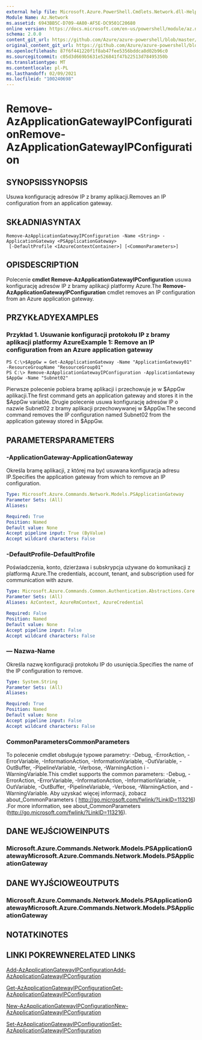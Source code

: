```yaml
---
external help file: Microsoft.Azure.PowerShell.Cmdlets.Network.dll-Help.xml
Module Name: Az.Network
ms.assetid: 6943BB5C-D709-4A80-AF5E-DC9501C20680
online version: https://docs.microsoft.com/en-us/powershell/module/az.network/remove-azapplicationgatewayipconfiguration
schema: 2.0.0
content_git_url: https://github.com/Azure/azure-powershell/blob/master/src/Network/Network/help/Remove-AzApplicationGatewayIPConfiguration.md
original_content_git_url: https://github.com/Azure/azure-powershell/blob/master/src/Network/Network/help/Remove-AzApplicationGatewayIPConfiguration.md
ms.openlocfilehash: 87f6f441220f1f8ab47fee5356bddca8d02b96c0
ms.sourcegitcommit: c05d3d669b5631e526841f47b22513d78495350b
ms.translationtype: MT
ms.contentlocale: pl-PL
ms.lasthandoff: 02/09/2021
ms.locfileid: "100240698"
---
```

# <span data-ttu-id="fe195-101">Remove-AzApplicationGatewayIPConfiguration</span><span class="sxs-lookup"><span data-stu-id="fe195-101">Remove-AzApplicationGatewayIPConfiguration</span></span>

## <span data-ttu-id="fe195-102">SYNOPSIS</span><span class="sxs-lookup"><span data-stu-id="fe195-102">SYNOPSIS</span></span>
<span data-ttu-id="fe195-103">Usuwa konfigurację adresów IP z bramy aplikacji.</span><span class="sxs-lookup"><span data-stu-id="fe195-103">Removes an IP configuration from an application gateway.</span></span>

## <span data-ttu-id="fe195-104">SKŁADNIA</span><span class="sxs-lookup"><span data-stu-id="fe195-104">SYNTAX</span></span>

```
Remove-AzApplicationGatewayIPConfiguration -Name <String> -ApplicationGateway <PSApplicationGateway>
 [-DefaultProfile <IAzureContextContainer>] [<CommonParameters>]
```

## <span data-ttu-id="fe195-105">OPIS</span><span class="sxs-lookup"><span data-stu-id="fe195-105">DESCRIPTION</span></span>
<span data-ttu-id="fe195-106">Polecenie **cmdlet Remove-AzApplicationGatewayIPConfiguration** usuwa konfigurację adresów IP z bramy aplikacji platformy Azure.</span><span class="sxs-lookup"><span data-stu-id="fe195-106">The **Remove-AzApplicationGatewayIPConfiguration** cmdlet removes an IP configuration from an Azure application gateway.</span></span>

## <span data-ttu-id="fe195-107">PRZYKŁADY</span><span class="sxs-lookup"><span data-stu-id="fe195-107">EXAMPLES</span></span>

### <span data-ttu-id="fe195-108">Przykład 1. Usuwanie konfiguracji protokołu IP z bramy aplikacji platformy Azure</span><span class="sxs-lookup"><span data-stu-id="fe195-108">Example 1: Remove an IP configuration from an Azure application gateway</span></span>
```
PS C:\>$AppGw = Get-AzApplicationGateway -Name "ApplicationGateway01" -ResourceGroupName "ResourceGroup01"
PS C:\> Remove-AzApplicationGatewayIPConfiguration -ApplicationGateway $AppGw -Name "Subnet02"
```

<span data-ttu-id="fe195-109">Pierwsze polecenie pobiera bramę aplikacji i przechowuje je w $AppGw aplikacji.</span><span class="sxs-lookup"><span data-stu-id="fe195-109">The first command gets an application gateway and stores it in the $AppGw variable.</span></span>
<span data-ttu-id="fe195-110">Drugie polecenie usuwa konfigurację adresów IP o nazwie Subnet02 z bramy aplikacji przechowywanej w $AppGw.</span><span class="sxs-lookup"><span data-stu-id="fe195-110">The second command removes the IP configuration named Subnet02 from the application gateway stored in $AppGw.</span></span>

## <span data-ttu-id="fe195-111">PARAMETERS</span><span class="sxs-lookup"><span data-stu-id="fe195-111">PARAMETERS</span></span>

### <span data-ttu-id="fe195-112">-ApplicationGateway</span><span class="sxs-lookup"><span data-stu-id="fe195-112">-ApplicationGateway</span></span>
<span data-ttu-id="fe195-113">Określa bramę aplikacji, z której ma być usuwana konfiguracja adresu IP.</span><span class="sxs-lookup"><span data-stu-id="fe195-113">Specifies the application gateway from which to remove an IP configuration.</span></span>

```yaml
Type: Microsoft.Azure.Commands.Network.Models.PSApplicationGateway
Parameter Sets: (All)
Aliases:

Required: True
Position: Named
Default value: None
Accept pipeline input: True (ByValue)
Accept wildcard characters: False
```

### <span data-ttu-id="fe195-114">-DefaultProfile</span><span class="sxs-lookup"><span data-stu-id="fe195-114">-DefaultProfile</span></span>
<span data-ttu-id="fe195-115">Poświadczenia, konto, dzierżawa i subskrypcja używane do komunikacji z platformą Azure.</span><span class="sxs-lookup"><span data-stu-id="fe195-115">The credentials, account, tenant, and subscription used for communication with azure.</span></span>

```yaml
Type: Microsoft.Azure.Commands.Common.Authentication.Abstractions.Core.IAzureContextContainer
Parameter Sets: (All)
Aliases: AzContext, AzureRmContext, AzureCredential

Required: False
Position: Named
Default value: None
Accept pipeline input: False
Accept wildcard characters: False
```

### <span data-ttu-id="fe195-116">— Nazwa</span><span class="sxs-lookup"><span data-stu-id="fe195-116">-Name</span></span>
<span data-ttu-id="fe195-117">Określa nazwę konfiguracji protokołu IP do usunięcia.</span><span class="sxs-lookup"><span data-stu-id="fe195-117">Specifies the name of the IP configuration to remove.</span></span>

```yaml
Type: System.String
Parameter Sets: (All)
Aliases:

Required: True
Position: Named
Default value: None
Accept pipeline input: False
Accept wildcard characters: False
```

### <span data-ttu-id="fe195-118">CommonParameters</span><span class="sxs-lookup"><span data-stu-id="fe195-118">CommonParameters</span></span>
<span data-ttu-id="fe195-119">To polecenie cmdlet obsługuje typowe parametry: -Debug, -ErrorAction, -ErrorVariable, -InformationAction, -InformationVariable, -OutVariable, -OutBuffer, -PipelineVariable, -Verbose, -WarningAction i -WarningVariable.</span><span class="sxs-lookup"><span data-stu-id="fe195-119">This cmdlet supports the common parameters: -Debug, -ErrorAction, -ErrorVariable, -InformationAction, -InformationVariable, -OutVariable, -OutBuffer, -PipelineVariable, -Verbose, -WarningAction, and -WarningVariable.</span></span> <span data-ttu-id="fe195-120">Aby uzyskać więcej informacji, zobacz about_CommonParameters ( http://go.microsoft.com/fwlink/?LinkID=113216) .</span><span class="sxs-lookup"><span data-stu-id="fe195-120">For more information, see about_CommonParameters (http://go.microsoft.com/fwlink/?LinkID=113216).</span></span>

## <span data-ttu-id="fe195-121">DANE WEJŚCIOWE</span><span class="sxs-lookup"><span data-stu-id="fe195-121">INPUTS</span></span>

### <span data-ttu-id="fe195-122">Microsoft.Azure.Commands.Network.Models.PSApplicationGateway</span><span class="sxs-lookup"><span data-stu-id="fe195-122">Microsoft.Azure.Commands.Network.Models.PSApplicationGateway</span></span>

## <span data-ttu-id="fe195-123">DANE WYJŚCIOWE</span><span class="sxs-lookup"><span data-stu-id="fe195-123">OUTPUTS</span></span>

### <span data-ttu-id="fe195-124">Microsoft.Azure.Commands.Network.Models.PSApplicationGateway</span><span class="sxs-lookup"><span data-stu-id="fe195-124">Microsoft.Azure.Commands.Network.Models.PSApplicationGateway</span></span>

## <span data-ttu-id="fe195-125">NOTATKI</span><span class="sxs-lookup"><span data-stu-id="fe195-125">NOTES</span></span>

## <span data-ttu-id="fe195-126">LINKI POKREWNE</span><span class="sxs-lookup"><span data-stu-id="fe195-126">RELATED LINKS</span></span>

[<span data-ttu-id="fe195-127">Add-AzApplicationGatewayIPConfiguration</span><span class="sxs-lookup"><span data-stu-id="fe195-127">Add-AzApplicationGatewayIPConfiguration</span></span>](./Add-AzApplicationGatewayIPConfiguration.md)

[<span data-ttu-id="fe195-128">Get-AzApplicationGatewayIPConfiguration</span><span class="sxs-lookup"><span data-stu-id="fe195-128">Get-AzApplicationGatewayIPConfiguration</span></span>](./Get-AzApplicationGatewayIPConfiguration.md)

[<span data-ttu-id="fe195-129">New-AzApplicationGatewayIPConfiguration</span><span class="sxs-lookup"><span data-stu-id="fe195-129">New-AzApplicationGatewayIPConfiguration</span></span>](./New-AzApplicationGatewayIPConfiguration.md)

[<span data-ttu-id="fe195-130">Set-AzApplicationGatewayIPConfiguration</span><span class="sxs-lookup"><span data-stu-id="fe195-130">Set-AzApplicationGatewayIPConfiguration</span></span>](./Set-AzApplicationGatewayIPConfiguration.md)


